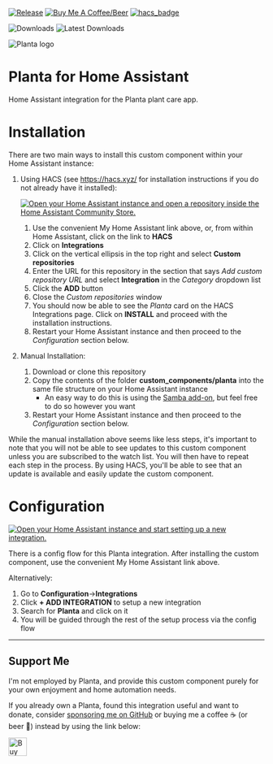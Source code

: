 [![Release](https://img.shields.io/github/v/release/natekspencer/hacs-planta?style=for-the-badge)](https://github.com/natekspencer/hacs-planta/releases)
[![Buy Me A Coffee/Beer](https://img.shields.io/badge/Buy_Me_A_☕/🍺-F16061?style=for-the-badge&logo=ko-fi&logoColor=white&labelColor=grey)](https://ko-fi.com/natekspencer)
[![hacs_badge](https://img.shields.io/badge/HACS-Custom-41BDF5.svg?style=for-the-badge)](https://github.com/hacs/integration)

![Downloads](https://img.shields.io/github/downloads/natekspencer/hacs-planta/total?style=flat-square)
![Latest Downloads](https://img.shields.io/github/downloads/natekspencer/hacs-planta/latest/total?style=flat-square)

<picture>
  <source media="(prefers-color-scheme: dark)" srcset="https://brands.home-assistant.io/planta/dark_logo.png">
  <img alt="Planta logo" src="https://brands.home-assistant.io/planta/logo.png">
</picture>

# Planta for Home Assistant

Home Assistant integration for the Planta plant care app.

# Installation

There are two main ways to install this custom component within your Home Assistant instance:

1. Using HACS (see https://hacs.xyz/ for installation instructions if you do not already have it installed):

   [![Open your Home Assistant instance and open a repository inside the Home Assistant Community Store.](https://my.home-assistant.io/badges/hacs_repository.svg)](https://my.home-assistant.io/redirect/hacs_repository/?owner=natekspencer&repository=hacs-planta&category=integration)

   1. Use the convenient My Home Assistant link above, or, from within Home Assistant, click on the link to **HACS**
   2. Click on **Integrations**
   3. Click on the vertical ellipsis in the top right and select **Custom repositories**
   4. Enter the URL for this repository in the section that says _Add custom repository URL_ and select **Integration** in the _Category_ dropdown list
   5. Click the **ADD** button
   6. Close the _Custom repositories_ window
   7. You should now be able to see the _Planta_ card on the HACS Integrations page. Click on **INSTALL** and proceed with the installation instructions.
   8. Restart your Home Assistant instance and then proceed to the _Configuration_ section below.

2. Manual Installation:
   1. Download or clone this repository
   2. Copy the contents of the folder **custom_components/planta** into the same file structure on your Home Assistant instance
      - An easy way to do this is using the [Samba add-on](https://www.home-assistant.io/getting-started/configuration/#editing-configuration-via-sambawindows-networking), but feel free to do so however you want
   3. Restart your Home Assistant instance and then proceed to the _Configuration_ section below.

While the manual installation above seems like less steps, it's important to note that you will not be able to see updates to this custom component unless you are subscribed to the watch list. You will then have to repeat each step in the process. By using HACS, you'll be able to see that an update is available and easily update the custom component.

# Configuration

[![Open your Home Assistant instance and start setting up a new integration.](https://my.home-assistant.io/badges/config_flow_start.svg)](https://my.home-assistant.io/redirect/config_flow_start/?domain=planta)

There is a config flow for this Planta integration. After installing the custom component, use the convenient My Home Assistant link above.

Alternatively:

1. Go to **Configuration**->**Integrations**
2. Click **+ ADD INTEGRATION** to setup a new integration
3. Search for **Planta** and click on it
4. You will be guided through the rest of the setup process via the config flow

---

## Support Me

I'm not employed by Planta, and provide this custom component purely for your own enjoyment and home automation needs.

If you already own a Planta, found this integration useful and want to donate, consider [sponsoring me on GitHub](https://github.com/sponsors/natekspencer) or buying me a coffee ☕ (or beer 🍺) instead by using the link below:

<a href='https://ko-fi.com/Y8Y57F59S' target='_blank'><img height='36' style='border:0px;height:36px;' src='https://storage.ko-fi.com/cdn/kofi1.png?v=3' border='0' alt='Buy Me a Coffee at ko-fi.com' /></a>
